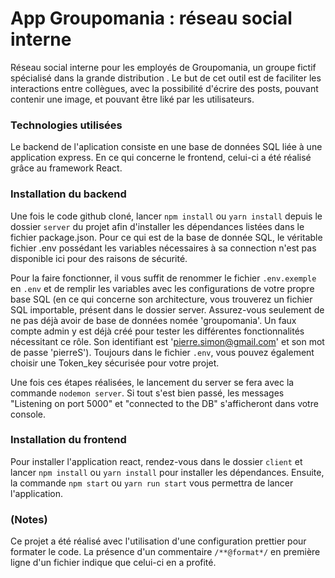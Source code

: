 <!-- @format -->

# App Groupomania : réseau social interne

Réseau social interne pour les employés de Groupomania, un groupe fictif spécialisé dans la grande distribution . Le but de cet outil est de faciliter les interactions entre collègues, avec la possibilité d'écrire des
posts, pouvant contenir une image, et pouvant être liké par les utilisateurs.

### Technologies utilisées

Le backend de l'aplication consiste en une base de données SQL liée à une application express. En ce qui concerne le frontend, celui-ci a été réalisé grâce
au framework React.

### Installation du backend

Une fois le code github cloné, lancer `npm install` ou `yarn install` depuis le dossier `server` du projet afin d'installer les dépendances listées dans le fichier package.json. Pour ce qui est de la base de donnée SQL, le véritable fichier .env possédant les variables nécessaires à sa connection n'est pas disponible ici pour des raisons de sécurité. 

Pour la faire fonctionner, il vous suffit de renommer le fichier `.env.exemple` en `.env` et de remplir les variables avec les configurations de votre propre base SQL (en ce qui concerne son architecture, vous trouverez un fichier SQL importable, présent dans le dossier server. Assurez-vous seulement de ne pas déjà avoir de base de données nomée 'groupomania'. Un faux compte admin y est déjà créé pour tester les différentes fonctionnalités nécessitant ce rôle. Son identifiant est 'pierre.simon@gmail.com' et son mot de passe 'pierreS'). 
Toujours dans le fichier `.env`, vous pouvez également choisir une Token_key sécurisée pour votre projet.

Une fois ces étapes réalisées, le lancement du server se fera avec la commande `nodemon server`. Si tout s'est bien passé, les messages "Listening on port 5000" et "connected to the DB" s'afficheront dans votre console.

### Installation du frontend

Pour installer l'application react, rendez-vous dans le dossier `client` et lancer `npm install` ou `yarn install` pour installer les dépendances. Ensuite, la commande `npm start` ou `yarn run start` vous permettra de lancer l'application.

### (Notes)

Ce projet a été réalisé avec l'utilisation d'une configuration prettier pour formater le code. La présence d'un commentaire `/**@format*/` en première ligne d'un fichier indique que celui-ci en a profité.

